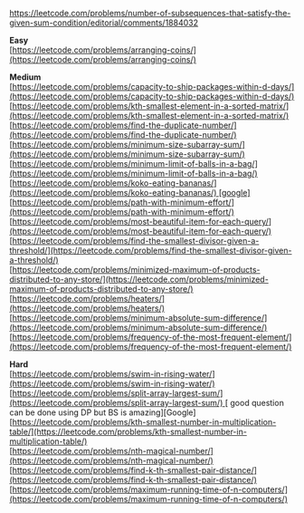 https://leetcode.com/problems/number-of-subsequences-that-satisfy-the-given-sum-condition/editorial/comments/1884032

**Easy**  
[https://leetcode.com/problems/arranging-coins/](https://leetcode.com/problems/arranging-coins/)

**Medium**  
[https://leetcode.com/problems/capacity-to-ship-packages-within-d-days/](https://leetcode.com/problems/capacity-to-ship-packages-within-d-days/)  
[https://leetcode.com/problems/kth-smallest-element-in-a-sorted-matrix/](https://leetcode.com/problems/kth-smallest-element-in-a-sorted-matrix/)  
[https://leetcode.com/problems/find-the-duplicate-number/](https://leetcode.com/problems/find-the-duplicate-number/)  
[https://leetcode.com/problems/minimum-size-subarray-sum/](https://leetcode.com/problems/minimum-size-subarray-sum/)  
[https://leetcode.com/problems/minimum-limit-of-balls-in-a-bag/](https://leetcode.com/problems/minimum-limit-of-balls-in-a-bag/)  
[https://leetcode.com/problems/koko-eating-bananas/](https://leetcode.com/problems/koko-eating-bananas/) [google]  
[https://leetcode.com/problems/path-with-minimum-effort/](https://leetcode.com/problems/path-with-minimum-effort/)  
[https://leetcode.com/problems/most-beautiful-item-for-each-query/](https://leetcode.com/problems/most-beautiful-item-for-each-query/)  
[https://leetcode.com/problems/find-the-smallest-divisor-given-a-threshold/](https://leetcode.com/problems/find-the-smallest-divisor-given-a-threshold/)  
[https://leetcode.com/problems/minimized-maximum-of-products-distributed-to-any-store/](https://leetcode.com/problems/minimized-maximum-of-products-distributed-to-any-store/)  
[https://leetcode.com/problems/heaters/](https://leetcode.com/problems/heaters/)  
[https://leetcode.com/problems/minimum-absolute-sum-difference/](https://leetcode.com/problems/minimum-absolute-sum-difference/)  
[https://leetcode.com/problems/frequency-of-the-most-frequent-element/](https://leetcode.com/problems/frequency-of-the-most-frequent-element/)

**Hard**  
[https://leetcode.com/problems/swim-in-rising-water/](https://leetcode.com/problems/swim-in-rising-water/)  
[https://leetcode.com/problems/split-array-largest-sum/](https://leetcode.com/problems/split-array-largest-sum/) [ good question can be done using DP but BS is amazing][Google]  
[https://leetcode.com/problems/kth-smallest-number-in-multiplication-table/](https://leetcode.com/problems/kth-smallest-number-in-multiplication-table/)  
[https://leetcode.com/problems/nth-magical-number/](https://leetcode.com/problems/nth-magical-number/)  
[https://leetcode.com/problems/find-k-th-smallest-pair-distance/](https://leetcode.com/problems/find-k-th-smallest-pair-distance/)  
[https://leetcode.com/problems/maximum-running-time-of-n-computers/](https://leetcode.com/problems/maximum-running-time-of-n-computers/)